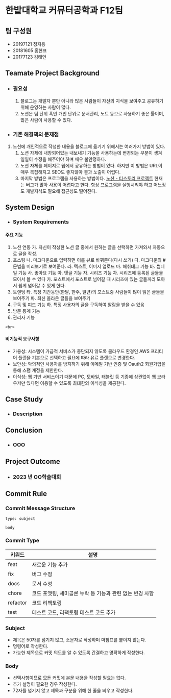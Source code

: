 # 한밭대학교 커뮤터공학과 F12팀

## 팀 구성원

- 20197121 정지용
- 20181605 홍현표
- 20177123 김태언

## Teamate Project Background

- ### 필요성

  1. 블로그는 개발자 뿐만 아니라 많은 사람들이 자신의 지식을 보여주고 공유하기 위해 운영하는 사람이 많다.
  2. 노션은 팀 단위 혹인 개인 단위로 문서관리, 노트 등으로 사용하기 좋은 툴이며, 많은 사람이 사용할 수 있다.

- ### 기존 해결책의 문제점

1. 노션에 개인적으로 작성한 내용을 블로그에 옮기기 위해서는 여러가지 방법이 있다.
   1. 노션 자체에 내장되어있는 내보내기 기능을 사용하는데 변경되는 부분이 생겨 일일이 수정을 해주어야 하며 매우 불안정하다.
   2. 노션 자체를 페이지로 웹에서 공유하는 방법이 있다. 하지만 이 방법은 URL이 매우 복잡해지고 SEO도 좋지않아 결과 노출이 어렵다.
   3. 마지막 방법은 프로그램을 사용하는 방법이다. [노션 - 티스토리 프로젝트]("https://github.com/jmjeon94/N2T") 현재는 버그가 많아 사용이 어렵다고 한다. 항상 프로그램을 실행시켜야 하고 어느정도 개발지식도 필요해 접근성도 떨어진다.

## System Design

- ### System Requirements

#### 주요 기능

  1. 노션 연동
      가. 자신이 작성한 노션 글 중에서 원하는 글을 선택하면 가져와서 자동으로 글을 작성.
  2. 포스팅
      나. 마크다운으로 입력하면 이를 뷰로 바꿔준다(다시 쓰기)
      다. 마크다운의 # 문법을 미리보기로 보여준다.
      라. 텍스트, 이미지 업로드
      마. 해쉬태그 기능
      바. 썸네일 기능
      사. 좋아요 기능
      아. 댓글 기능
      자. 시리즈 기능
      차. 시리즈에 등록된 글들을 모아서 볼 수 있다
      카. 포스트에서 포스트로 넘어갈 때 시리즈에 있는 글들끼리 모아서 쉽게 넘어갈 수 있게 한다.
  3. 트렌딩
      타. 특정 기간동안(한달, 한주, 일년)의 포스트중 사람들이 많이 읽은 글들을 보여주기
      파. 최신 올라온 글들을 보여주기
  4. 구독 및 피드 기능
      하. 특정 사용자의 글을 구독하여 알람을 받을 수 있음
  5. 방문 통계 기능
  6. 관리자 기능

    <br>

#### 비기능적 요구사항

- 가용성: 시스템이 가급적 서비스가 중단되지 않도록 클라우드 환경인 AWS 프리티어 플랜을 기본으로 선택하고 필요에 따라 유료 플랜으로 변경한다.
- 보안성: 악의적인 사용자를 방지하기 위해 이메일 기반 인증 및 Oauth2 회원가입을 통해 스팸 계정을 제한한다.
- 이식성: 웹 기반 서비스이기 때문에 PC, 모바일, 태블릿 등 기종에 상관없이 웹 브라우저만 있다면 이용할 수 있도록 최대한의 이식성을 제공한다.

## Case Study

- ### Description

## Conclusion

- ### OOO

## Project Outcome

- ### 2023 년 OO학술대회

## Commit Rule

### Commit Message Structure

```
type: subject

body
```

### Commit Type

| 키워드   | 설명                                                     |
| -------- | -------------------------------------------------------- |
| feat     | 새로운 기능 추가                                         |
| fix      | 버그 수정                                                |
| docs     | 문서 수정                                                |
| chore    | 코드 포맷팅, 세미콜론 누락 등 기능과 관련 없는 변경 사항 |
| refactor | 코드 리팩토링                                            |
| test     | 테스트 코드, 리팩토링 테스트 코드 추가                   |

### Subject

- 제목은 50자를 넘기지 않고, 소문자로 작성하며 마침표를 붙이지 않는다.
- 명령어로 작성한다.
- 가능한 제목으로 커밋 의도를 알 수 있도록 간결하고 명확하게 작성한다.

### Body

- 선택사항이므로 모든 커밋에 본문 내용을 작성할 필요는 없다.
- 추가 설명이 필요한 경우 작성한다.
- 72자를 넘기지 않고 제목과 구분을 위해 한 줄을 띄우고 작성한다.
